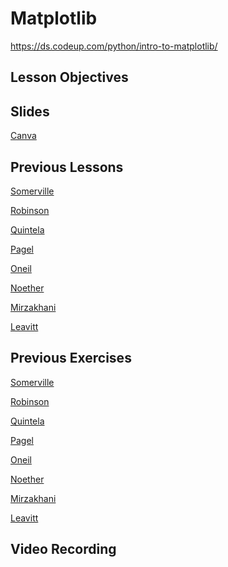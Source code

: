 
# Matplotlib

https://ds.codeup.com/python/intro-to-matplotlib/

## Lesson Objectives


## Slides
[Canva](https://www.canva.com/folder/FAFkgW6rYtE)

## Previous Lessons
[Somerville](https://github.com/CodeupClassroom/somerville-ds-libraries/blob/main/matplotlib_lesson.ipynb)

[Robinson](https://github.com/CodeupClassroom/robinson-data-science-libraries/blob/main/matplotlib_lesson.ipynb)

[Quintela](https://github.com/CodeupClassroom/quintela-data-science-libraries-exercises/blob/main/matplotlib-lesson.ipynb)

[Pagel](https://github.com/CodeupClassroom/pagel-data-science-libraries/blob/main/matplotlib_lesson.ipynb)

[Oneil](https://github.com/CodeupClassroom/oneil-ds-libraries/blob/main/matplotlib_lesson.ipynb)

[Noether](https://github.com/CodeupClassroom/noether-data-science-libraries/blob/master/matplotlib-lesson.ipynb)

[Mirzakhani](https://github.com/CodeupClassroom/mirzakhani-data-science-libraries/blob/main/mirz-matplotlib-lesson.ipynb)

[Leavitt](https://github.com/CodeupClassroom/leavitt-data-science-libraries/blob/main/matplotlib_lesson.ipynb)


## Previous Exercises

[Somerville](https://github.com/CodeupClassroom/somerville-ds-libraries/blob/main/matplotlib_exercise.ipynb)

[Robinson](https://github.com/CodeupClassroom/robinson-data-science-libraries/blob/main/matplotlib_exercises.ipynb)

[Quintela]()

[Pagel](https://github.com/CodeupClassroom/pagel-data-science-libraries/blob/main/matplotlib_exercises.ipynb)

[Oneil](https://github.com/CodeupClassroom/oneil-ds-libraries/blob/main/matplotlib_exercise_review.ipynb)

[Noether]()

[Mirzakhani](https://github.com/CodeupClassroom/mirzakhani-data-science-libraries/blob/main/matplotlib_exercise_solutions.ipynb)

[Leavitt](https://github.com/CodeupClassroom/leavitt-data-science-libraries/blob/main/matplotlib_exercises.ipynb)

## Video Recording

